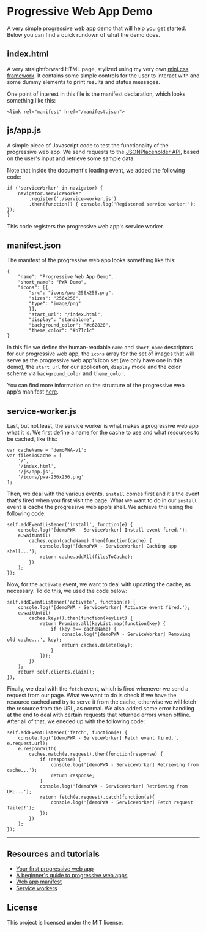 # Progressive Web App Demo

A very simple progressive web app demo that will help you get started. Below you can find a quick rundown of what the demo does.

## index.html

A very straightforward HTML page, stylized using my very own [mini.css framework](https://github.com/Chalarangelo/mini.css). It contains some simple controls for the user to interact with and some dummy elements to print results and status messages.

One point of interest in this file is the manifest declaration, which looks something like this:

```
<link rel="manifest" href="/manifest.json">
```

## js/app.js

A simple piece of Javascript code to test the functionality of the progressive web app. We send requests to the [JSONPlaceholder API](https://jsonplaceholder.typicode.com/), based on the user's input and retrieve some sample data.

Note that inside the document's loading event, we added the following code:

```
if ('serviceWorker' in navigator) {
	navigator.serviceWorker
		.register('./service-worker.js')
		.then(function() { console.log('Registered service worker!'); });
}
```

This code registers the progressive web app's service worker.

## manifest.json

The manifest of the progressive web app looks something like this:

```
{
 	"name": "Progressive Web App Demo",
	"short_name": "PWA Demo",
	"icons": [{
		"src": "icons/pwa-256x256.png",
		"sizes": "256x256",
		"type": "image/png"
		}],
		"start_url": "/index.html",
		"display": "standalone",
		"background_color": "#c62828",
		"theme_color": "#b71c1c"
}
```

In this file we define the human-readable `name` and `short_name` descriptors for our progressive web app, the `icons` array for the set of images that will serve as the progressive web app's icon set (we only have one in this demo), the `start_url` for our application, `display` mode and the color scheme via `background_color` and `theme_color`.

You can find more information on the structure of the progressive web app's manifest [here](https://w3c.github.io/manifest/).

## service-worker.js

Last, but not least, the service worker is what makes a progressive web app what it is. We first define a name for the cache to use and what resources to be cached, like this:

```
var cacheName = 'demoPWA-v1';
var filesToCache = [
	'/',
	'/index.html',
	'/js/app.js',
	'/icons/pwa-256x256.png'
];
```

Then, we deal with the various events. `install` comes first and it's the event that's fired when you first visit the page. What we want to do in our `install` event is cache the progressive web app's shell. We achieve this using the following code:

```
self.addEventListener('install', function(e) {
	console.log('[demoPWA - ServiceWorker] Install event fired.');
	e.waitUntil(
		caches.open(cacheName).then(function(cache) {
			console.log('[demoPWA - ServiceWorker] Caching app shell...');
			return cache.addAll(filesToCache);
		})
	);
});
```

Now, for the `activate` event, we want to deal with updating the cache, as necessary. To do this, we used the code below:

```
self.addEventListener('activate', function(e) {
	console.log('[demoPWA - ServiceWorker] Activate event fired.');
	e.waitUntil(
		caches.keys().then(function(keyList) {
			return Promise.all(keyList.map(function(key) {
				if (key !== cacheName) {
					console.log('[demoPWA - ServiceWorker] Removing old cache...', key);
					return caches.delete(key);
				}
			}));
		})
	);
	return self.clients.claim();
});
```

Finally, we deal with the `fetch` event, which is fired whenever we send a request from our page. What we want to do is check if we have the resource cached and try to serve it from the cache, otherwise we will fetch the resource from the URL, as normal. We also added some error handling at the end to deal with certain requests that returned errors when offline. After all of that, we eneded up with the following code:

```
self.addEventListener('fetch', function(e) {
	console.log('[demoPWA - ServiceWorker] Fetch event fired.', e.request.url);
	e.respondWith(
		caches.match(e.request).then(function(response) {
			if (response) {
				console.log('[demoPWA - ServiceWorker] Retrieving from cache...');
				return response;
			}
			console.log('[demoPWA - ServiceWorker] Retrieving from URL...');
			return fetch(e.request).catch(function(e){
				console.log('[demoPWA - ServiceWorker] Fetch request failed!');
			});
		})
	);
});
```

---

## Resources and tutorials

- [Your first progressive web app](https://developers.google.com/web/fundamentals/getting-started/codelabs/your-first-pwapp/)
- [A beginner's guide to progressive web apps](https://www.smashingmagazine.com/2016/08/a-beginners-guide-to-progressive-web-apps/)
- [Web app manifest](https://w3c.github.io/manifest/)
- [Service workers](https://www.w3.org/TR/service-workers/)

## License

This project is licensed under the MIT license.
